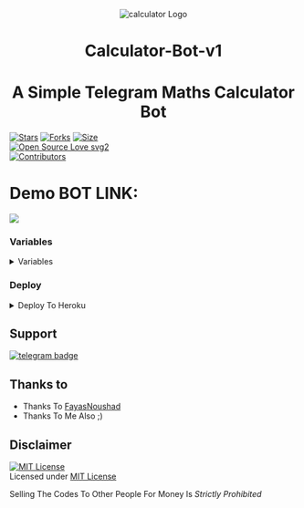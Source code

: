 <p align="center">
  <img src="https://i.ibb.co/3mZ5SSY/photo-2021-07-08-14-24-52-removebg-preview.png" alt="calculator Logo">
</p>
<h1 align="center">
  <b>Calculator-Bot-v1</b>
</h1>

<h1 align="center">
  <b>A Simple Telegram Maths Calculator Bot
</b>
</h1>

[![Stars](https://img.shields.io/github/stars/Judson-web/Calculator-Bot-v1?style=flat-square&color=yellow)](https://github.com/Judson-web/Calculator-Bot-v1/stargazers)
[![Forks](https://img.shields.io/github/forks/Judson-web/Calculator-Bot-v1?style=flat-square&color=orange)](https://github.com/Judson-web/Calculator-Bot-v1/fork)
[![Size](https://img.shields.io/github/repo-size/Judson-web/Calculator-Bot-v1?style=flat-square&color=green)](https://github.com/Judson-web/Calculator-Bot-v1/)   
[![Open Source Love svg2](https://badges.frapsoft.com/os/v2/open-source.svg?v=103)](https://github.com/Judson-web/Calculator-Bot-v1)   
[![Contributors](https://img.shields.io/github/contributors/Judson-web/ID-Bot?style=flat-square&color=green)](https://github.com/Judson-web/Calculator-Bot-v1/graphs/contributors)

# Demo BOT LINK:
<a href="https://t.me/CalculatorExBot"><img src="https://img.shields.io/badge/Telegram-Bot-blue.svg?logo=telegram"></a>

### Variables
<details><summary>Variables</summary>
<p>
<pre>
                                                                                                            
### Required Variables
* `API_HASH`: Get this value from [telegram.org](https://my.telegram.org/apps)
* `API_ID`: Get this value from [telegram.org](https://my.telegram.org/apps)
* `BOT_TOKEN`: Create a bot using [@BotFather](https://telegram.dog/BotFather), and get the Telegram API token.

</pre>
</p>
</details>

### Deploy
<details><summary>Deploy To Heroku</summary>
<p>
<br>
<a href="https://heroku.com/deploy?template=https://github.com/Judson-web/Calculator-Bot-v1/tree/main">
  <img src="https://www.herokucdn.com/deploy/button.svg" alt="Deploy">
</a>
</p>
</details>

## Support
[![telegram badge](https://img.shields.io/badge/Telegram-Group-30302f?style=flat&logo=telegram)](https://t.me/STMbOTsUPPORTgROUP)

## Thanks to 

 - Thanks To [FayasNoushad](https://github.com/FayasNoushad) 
 - Thanks To Me Also ;)

## Disclaimer
[![MIT License](https://www.gnu.org/graphics/agplv3-155x51.png)](https://github.com/Judson-web/Calculator-Bot-v1/blob/main/LICENSE)    
Licensed under [MIT License](https://github.com/Judson-web/Calculator-Bot-v1/blob/master/LICENSE) 

Selling The Codes To Other People For Money Is *Strictly Prohibited*
